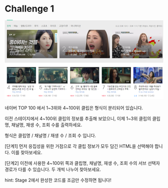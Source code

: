 # Challenge 1

![](../../.gitbook/assets/image%20%28202%29.png)

네이버 TOP 100 에서 1~3위와 4~100위 클립은 형식이 분리되어 있습니다.

이전 스테이지에서 4~100위 클립의 정보를 추출해 보았으니, 이제 1~3위 클립의 클립명, 채널명, 재생 수, 조회 수를 출력하세요.

형식은 클립명 / 채널명 / 재생 수 / 조회 수 입니다.

\[단계1\] 먼저 응집성을 위한 거점으로 각 클립 정보가 모두 담긴 HTML을 선택해야 합니다. 이를 찾아보세요.

\[단계2\] 이전에 사용한 4~100위 쪽과 클립명, 채널명, 재생 수, 조회 수의 서브 선택자 경로가 다를 수 있습니다. 두 개씩 나누어 찾아보세요.

hint: Stage 2에서 완성한 코드를 조금만 수정하면 됩니다!

